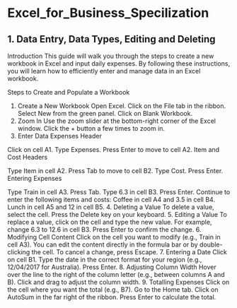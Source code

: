 # Excel_for_Business_Specilization

## 1. Data Entry, Data Types, Editing and Deleting

Introduction
This guide will walk you through the steps to create a new workbook in Excel and input daily expenses. By following these instructions, you will learn how to efficiently enter and manage data in an Excel workbook.

Steps to Create and Populate a Workbook
1. Create a New Workbook
Open Excel.
Click on the File tab in the ribbon.
Select New from the green panel.
Click on Blank Workbook.
2. Zoom In
Use the zoom slider at the bottom-right corner of the Excel window.
Click the + button a few times to zoom in.
3. Enter Data
Expenses Header

Click on cell A1.
Type Expenses.
Press Enter to move to cell A2.
Item and Cost Headers

Type Item in cell A2.
Press Tab to move to cell B2.
Type Cost.
Press Enter.
Entering Expenses

Type Train in cell A3.
Press Tab.
Type 6.3 in cell B3.
Press Enter.
Continue to enter the following items and costs:
Coffee in cell A4 and 3.5 in cell B4.
Lunch in cell A5 and 12 in cell B5.
4. Deleting a Value
To delete a value, select the cell.
Press the Delete key on your keyboard.
5. Editing a Value
To replace a value, click on the cell and type the new value.
For example, change 6.3 to 12.6 in cell B3.
Press Enter to confirm the change.
6. Modifying Cell Content
Click on the cell you want to modify (e.g., Train in cell A3).
You can edit the content directly in the formula bar or by double-clicking the cell.
To cancel a change, press Escape.
7. Entering a Date
Click on cell B1.
Type the date in the correct format for your region (e.g., 12/04/2017 for Australia).
Press Enter.
8. Adjusting Column Width
Hover over the line to the right of the column letter (e.g., between columns A and B).
Click and drag to adjust the column width.
9. Totalling Expenses
Click on the cell where you want the total (e.g., B7).
Go to the Home tab.
Click on AutoSum in the far right of the ribbon.
Press Enter to calculate the total.
